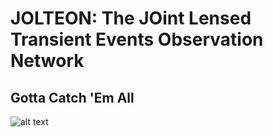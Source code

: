 # JOLTEON: The JOint Lensed Transient Events Observation Network
## Gotta Catch 'Em All

![alt text](https://www.google.com/url?sa=i&url=https%3A%2F%2Fwww.pokemon.com%2Fuk%2Fpokedex%2Fjolteon&psig=AOvVaw00tmE7TtjJk_0dDRjI9tQN&ust=1717681486023000&source=images&cd=vfe&opi=89978449&ved=0CBIQjRxqFwoTCLC1_afMxIYDFQAAAAAdAAAAABAE)

